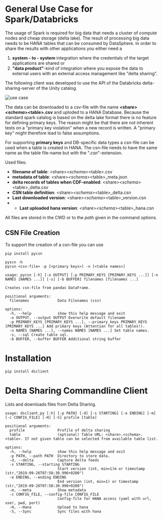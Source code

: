 # General Use Case for Spark/Databricks

The usage of Spark is required for big data that needs a cluster of compute nodes and cheap storage (delta lake). The result of processing big data needs to be HANA tables that can be consumed by DataSphere. In order to share the results with other applications you either need a 

1. **system - to - system** integration where the credentials of the target applications are shared or
2. **"data product"**-kind of integration where you expose the data to external users with an external access management like "delta sharing".

The following client was developed to use the API of the Databricks delta-sharing-server of the Unity catalog. 

![use case](images/e2e_usecase.png)

The data can be downloaded to a csv-file with the name **\<share\>_\<schema\>_\<table\>.csv** and uploded to a HANA Database. Because the standard spark catalog is based on the delta lake format there is no feature for defining primary keys. The reason might be that there are not inherent tests on a "primary key violation" when a new record is written. A "primary key" might therefore lead to false assumptions. 

For supporting **primary keys** and DB-specific data types a csn-file can be used when a table is created in HANA. The csn-file needs to have the same name as the table file-name but with the ".csn"-extension.

Used files: 

- **filename of table**: \<share\>_\<schema\>_\<table\>.csv
- **metadata of table**: \<share\>_\<schema\>_\<table\>_meta.json
- **delta records of tables when CDF-enabled**: \<share\>_\<schema\>_\<table\>_delta.csv
- **CSN table definition**: \<share\>_\<schema\>_\<table\>_delta.csn
- **Last downloaded version**: \<share\>_\<schema\>_\<table\>_version.csn
- - **Last uploaded hana version**: \<share\>_\<schema\>_\<table\>_hana.csn

All files are stored in the CWD or to the *path* given in the command options. 

## CSN File Creation
To support the creation of a csn-file you can use 

```shell
pip install pycsn

pyscn -h
pycsn <csv-file> -p [<primary keys>] -n [<table names>]

usage: pycsn [-h] [-o OUTPUT] [-p PRIMARY_KEYS [PRIMARY_KEYS ...]] [-n NAMES [NAMES ...]] [-s] [-b BUFFER] filenames [filenames ...]

Creates csn-file from pandas DataFrame.

positional arguments:
  filenames             Data Filenames (csv)

options:
  -h, --help            show this help message and exit
  -o OUTPUT, --output OUTPUT Overwrite default filename
  -p PRIMARY_KEYS [PRIMARY_KEYS ...], --primary_keys PRIMARY_KEYS [PRIMARY_KEYS ...] Add primary keys (Attention for all tables!).
  -n NAMES [NAMES ...], --names NAMES [NAMES ...] Set table names.
  -s, --sql Create table sql.
  -b BUFFER, --buffer BUFFER Additional string buffer
```

# Installation
```
pip install dsclient
```


# Delta Sharing Commandline Client

Lists and downloads files from Delta Sharing.

```angular2html
usage: dsclient.py [-h] [-p PATH] [-d] [-s STARTING] [-e ENDING] [-m] [-c CONFIG_FILE] [-H] [-S] profile [table]

positional arguments:
  profile               Profile of delta sharing
  table                 (optional) Table URL: <share>.<schema>.<table>. If not given table can be selected from available table list.

options:
  -h, --help            show this help message and exit
  -p PATH, --path PATH  Directory to store data.
  -d, --delta           Capture delta feeds
  -s STARTING, --starting STARTING
                        Start version (int, min=1)m or timestamp (str,"2019-09-26T07:58:30.996+0200")
  -e ENDING, --ending ENDING
                        End version (int, min=1) or timestamp (str,"2019-09-26T07:58:30.996+0200")
  -m, --meta            Show metadata
  -c CONFIG_FILE, --config-file CONFIG_FILE
                        Config-file for HANA access (yaml with url, user, pwd, port)
  -H, --Hana            Upload to hana
  -S, --Sync            Sync files with hana

```


